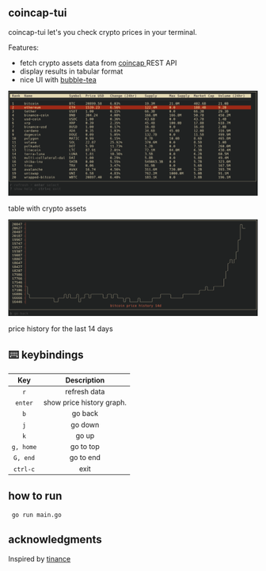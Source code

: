 ## coincap-tui
coincap-tui let's you check crypto prices in your terminal.

Features:
- fetch crypto assets data from [ coincap ](https://docs.coincap.ioA/) REST API
- display results in tabular format
- nice UI with [bubble-tea](https://github.com/charmbracelet/bubbletea)

<img src="img/table.png" alt="demo" />

table with crypto assets

<img src="img/graph.png" alt="demo" />

price history for the last 14 days

## :keyboard: keybindings

|      Key      |                Description                |
| :-----------: | :---------------------------------------: |
|     `r`       |           refresh data                    |
|   `enter`     |           show price history graph.       |
|      `b`      |           go back                         |
|     `j`       |             go down                       |
|     `k`       |              go up                        |
| `g, home`     |         go to top                         |
| `G, end`      |        go to end                          |
| `ctrl-c`      |                exit                       |


## how to run

```sh
 go run main.go
```

## acknowledgments

Inspired by [tinance](https://github.com/Alcadramin/tinance)
